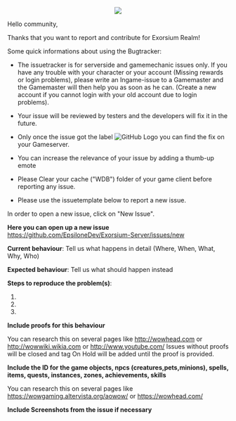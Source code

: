 <p align="center">
  <img src="https://i.imgur.com/1LgSrzr.png">
</p>

Hello community, 

Thanks that you want to report and contribute for Exorsium Realm!

Some quick informations about using the Bugtracker:

* The issuetracker is for serverside and gamemechanic issues only. If you have any trouble with your character or your account (Missing rewards or login problems), please write an Ingame-issue to a Gamemaster and the Gamemaster will then help you as soon as he can. (Create a new account if you cannot login with your old account due to login problems).

* Your issue will be reviewed by testers and the developers will fix it in the future.

* Only once the issue got the label ![GitHub Logo](http://i.imgur.com/TQviwND.png) you can find the fix on your Gameserver.

* You can increase the relevance of your issue by adding a thumb-up emote

* Please Clear your cache ("WDB") folder of your game client before reporting any issue. 

* Please use the issuetemplate below to report a new issue.

In order to open a new issue, click on "New Issue".



**Here you can open up a new issue** https://github.com/EpsiloneDev/Exorsium-Server/issues/new

**Current behaviour**: Tell us what happens in detail (Where, When, What, Why, Who)

**Expected behaviour**: Tell us what should happen instead

**Steps to reproduce the problem(s)**:

1. 
2. 
3. 

**Include proofs for this behaviour**

You can research this on several pages like http://wowhead.com or http://wowwiki.wikia.com or http://www.youtube.com/
Issues without proofs will be closed and tag On Hold will be added until the proof is provided.

**Include the ID for the game objects, npcs (creatures,pets,minions), spells, items, quests, instances, zones, achievements, skills**

You can research this on several pages like https://wowgaming.altervista.org/aowow/ or https://wowhead.com/

**Include Screenshots from the issue if necessary**

